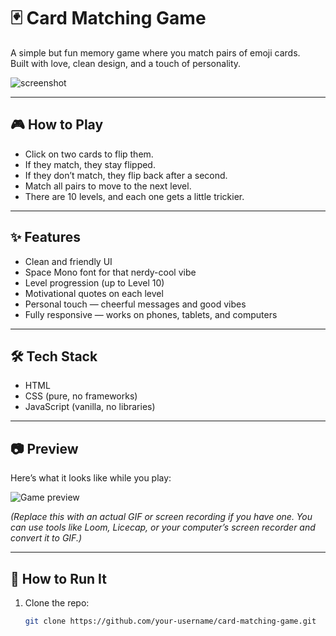 # 🃏 Card Matching Game

A simple but fun memory game where you match pairs of emoji cards.  
Built with love, clean design, and a touch of personality.

![screenshot](./screenshot.png)

---

## 🎮 How to Play

- Click on two cards to flip them.
- If they match, they stay flipped.
- If they don’t match, they flip back after a second.
- Match all pairs to move to the next level.
- There are 10 levels, and each one gets a little trickier.

---

## ✨ Features

- Clean and friendly UI
- Space Mono font for that nerdy-cool vibe
- Level progression (up to Level 10)
- Motivational quotes on each level
- Personal touch — cheerful messages and good vibes
- Fully responsive — works on phones, tablets, and computers

---

## 🛠️ Tech Stack

- HTML
- CSS (pure, no frameworks)
- JavaScript (vanilla, no libraries)

---

## 📷 Preview

Here’s what it looks like while you play:

![Game preview](./preview.gif)

*(Replace this with an actual GIF or screen recording if you have one. You can use tools like Loom, Licecap, or your computer’s screen recorder and convert it to GIF.)*

---

## 📂 How to Run It

1. Clone the repo:
   ```bash
   git clone https://github.com/your-username/card-matching-game.git

